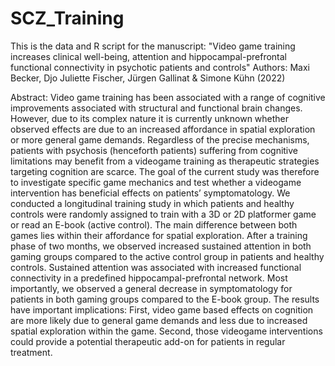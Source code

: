 # SCZ_Training

This is the data and R script for the manuscript: 
"Video game training increases clinical well-being, attention and hippocampal-prefrontal functional connectivity in psychotic patients and controls"
Authors: Maxi Becker, Djo Juliette Fischer, Jürgen Gallinat & Simone Kühn (2022)

Abstract:
Video game training has been associated with a range of cognitive improvements associated with structural and functional brain changes. However, due to its complex nature it is currently unknown whether observed effects are due to an increased affordance in spatial exploration or more general game demands. Regardless of the precise mechanisms, patients with psychosis (henceforth patients) suffering from cognitive limitations may benefit from a videogame training as therapeutic strategies targeting cognition are scarce. The goal of the current study was therefore to investigate specific game mechanics and test whether a videogame intervention has beneficial effects on patients’ symptomatology.
We conducted a longitudinal training study in which patients and healthy controls were randomly assigned to train with a 3D or 2D platformer game or read an E-book (active control). The main difference between both games lies within their affordance for spatial exploration. After a training phase of two months, we observed increased sustained attention in both gaming groups compared to the active control group in patients and healthy controls. Sustained attention was associated with increased functional connectivity in a predefined hippocampal-prefrontal network. Most importantly, we observed a general decrease in symptomatology for patients in both gaming groups compared to the E-book group. 
The results have important implications: First, video game based effects on cognition are more likely due to general game demands and less due to increased spatial exploration within the game. Second, those videogame interventions could provide a potential therapeutic add-on for patients in regular treatment. 
